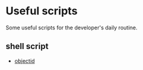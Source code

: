 # Useful scripts

Some useful scripts for the developer's daily routine.

## shell script
  - [objectid](https://github.com/mdamaceno/useful-scripts/blob/master/objectid)
